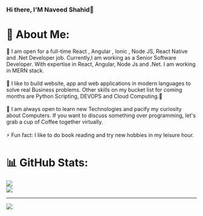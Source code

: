### Hi there, I'M Naveed Shahid👋
# 💫 About Me:
🔭 I am open for a full-time React , Angular , Ionic , Node JS, React Native and .Net Developer job. Currently,I am working as a Senior Software Developer. With expertise in React, Angular, Node Js and .Net.  I am working in MERN stack.<br><br>🌱 I like to build website, app and web applications in modern languages to solve real Business problems. Other skills on my bucket list for coming months are Python Scripting, DEVOPS and Cloud Computing.🙂<br><br>👯 I am always open to learn new Technologies and pacify my curiosity about Computers. If you want to discuss something over programming, let's grab a cup of Coffee together virtually.<br><br>⚡ Fun fact: I like to do book reading and try new hobbies in my leisure hour. 

# 📊 GitHub Stats:
![](https://github-readme-streak-stats.herokuapp.com/?user=naveed786shahid&theme=dark&hide_border=false)<br/>
![](https://github-readme-stats.vercel.app/api/top-langs/?username=naveed786shahid&theme=dark&hide_border=false&include_all_commits=true&count_private=true&layout=compact)

---
[![](https://visitcount.itsvg.in/api?id=naveed786shahid&icon=5&color=3)](https://visitcount.itsvg.in)
